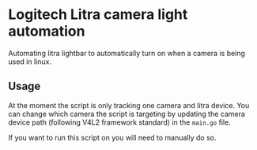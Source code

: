 # Logitech Litra camera light automation

Automating litra lightbar to automatically turn on when a camera is being used in linux.

## Usage
At the moment the script is only tracking one camera and litra device. You can
change which camera the script is targeting by updating the camera device path
(following V4L2 framework standard) in the `main.go` file.

If you want to run this script on you will need to manually do so.